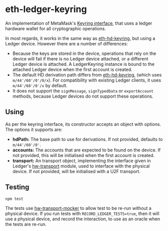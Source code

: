 eth-ledger-keyring
==================
An implementation of MetaMask's [Keyring interface](https://github.com/MetaMask/eth-simple-keyring#the-keyring-class-protocol), that uses a ledger hardware
wallet for all cryptographic operations.

In most regards, it works in the same way as
[eth-hd-keyring](https://github.com/MetaMask/eth-hd-keyring), but using a Ledger
device. However there are a number of differences:
- Because the keys are stored in the device, operations that rely on the device
  will fail if there is no Ledger device attached, or a different Ledger device
  is attached. A LedgerKeyring instance is bound to the attached Ledger device
  when the first account is created.
- The default HD derivation path differs from
  [eth-hd-keyring](https://github.com/MetaMask/eth-hd-keyring), (which uses
  `m/44'/60'/0'/0/x`). For compatibility with existing Ledger clients,
  it uses `m/44'/60'/0'/x` by default.
- It does not support the `signMessage`, `signTypedData` or `exportAccount`
  methods, because Ledger devices do not support these operations.

Using
-----

As per the keyring interface, its constructor accepts an object with options. The options it supports are:
- **hdPath:** The base path to use for derivations. If not provided, defaults to `m/44'/60'/0'`.
- **accounts:** The accounts that are expected to be found on the device. If not provided, this will be initialised when the first account is created.
- **transport:** An transport object, implementing the interface given in Ledger's [hw-transport](https://github.com/LedgerHQ/ledgerjs/tree/master/packages/hw-transport) module, used to interface with the physical device. If not provided, will be initialised with a U2F transport.

Testing
-------

```
npm test
```

The tests use [hw-transport-mocker](https://github.com/LedgerHQ/ledgerjs/tree/master/packages/hw-transport)
to allow test to be re-run without a physical device. If you run tests with
`RECORD_LEDGER_TESTS=true`, then it will use a physical device, and record the
interaction, to use as an oracle when the tests are re-run.
